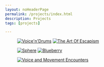 ```yaml
---
layout: noHeaderPage
permalink: /projects/index.html
description: Projects
tags: [projects]

---
```


<figure class="half">
    <a href="{{ site.url }}/voicendrums"><img src="{{ site.url }}/images/Voicendrumscover.jpg" alt="Voice'n'Drums"></a>
    <a href="{{ site.url }}/theartofescapism"><img src="{{ site.url }}/images/TAOE cd cover.jpg" alt="The Art Of Escapism"></a>   
</figure>

<figure class="half">
    <a href="{{ site.url }}/sphere"><img src="{{ site.url }}/images/Sphere icon1.jpg" alt="Sphere"></a>
    <a href="{{ site.url }}/blueberry"><img src="{{ site.url }}/images/blueberry new icon.jpg" alt="Blueberry"></a>
</figure>

<figure class="half">
    <a href="{{ site.url }}/voiceandmovement"><img src="{{ site.url }}/images/voice&movement icon.jpg" alt="Voice and Movement Encounters"></a>
</figure>


